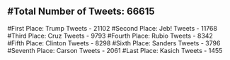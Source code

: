 #Total Number of Tweets: 66615 
---
#First Place: Trump Tweets - 21102
#Second Place: Jeb! Tweets - 11768
#Third Place: Cruz Tweets - 9793
#Fourth Place: Rubio Tweets - 8342
#Fifth Place: Clinton Tweets - 8298
#Sixth Place: Sanders Tweets - 3796
#Seventh Place: Carson Tweets - 2061
#Last Place: Kasich Tweets - 1455
